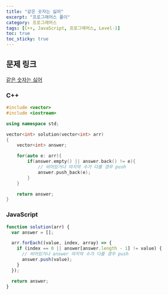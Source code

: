 ```yaml
---
title: "같은 숫자는 싫어"
excerpt: "프로그래머스 풀이"
category: 프로그래머스
tags: [C++, JavaScript, 프로그래머스, Level-1]
toc: true
toc_sticky: true
---
```


## 문제 링크

[같은 숫자는 싫어](https://programmers.co.kr/learn/courses/30/lessons/12906)

### C++

```cpp
#include <vector>
#include <iostream>

using namespace std;

vector<int> solution(vector<int> arr)
{
    vector<int> answer;

    for(auto e: arr){
        if(answer.empty() || answer.back() != e){
            // 비어있거나 마지막 수가 다를 경우 push
            answer.push_back(e);
        }
    }

    return answer;
}
```

### JavaScript

```js
function solution(arr) {
  var answer = [];

  arr.forEach((value, index, array) => {
    if (index == 0 || answer[answer.length - 1] != value) {
      // 비어있거나 answer 마지막 수가 다를 경우 push
      answer.push(value);
    }
  });

  return answer;
}
```
